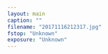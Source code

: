 ```yaml
---
layout: main
caption: ""
filename: "20171116212317.jpg"
fstop: "Unknown"
exposure: "Unknown"
---
```

